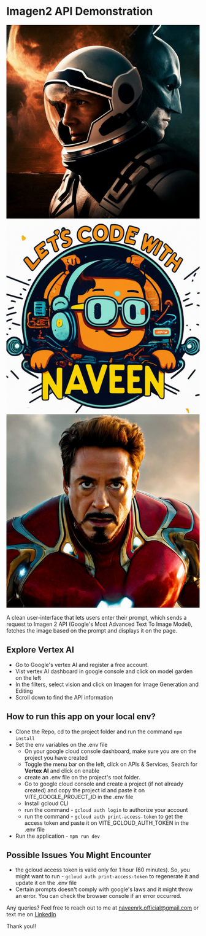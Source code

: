 # Imagen2 API Demonstration

![Wallpaper](./src/assets/image1.png)
![Logo](./src/assets/image2.png)
![Iron Man](./src/assets/image3.png)

A clean user-interface that lets users enter their prompt, which sends a request to Imagen 2 API (Google's Most Advanced Text To Image Model), fetches the image based on the prompt and displays it on the page.

## Explore Vertex AI

- Go to Google's vertex AI and register a free account.
- Vist vertex AI dashboard in google console and click on model garden on the left
- In the filters, select vision and click on Imagen for Image Generation and Editing
- Scroll down to find the API information

## How to run this app on your local env?

- Clone the Repo, cd to the project folder and run the command ```npm install```
- Set the env variables on the .env file
    - On your google cloud console dashboard, make sure you are on the project you have created
    - Toggle the menu bar on the left, click on APIs & Services, Search for <strong>Vertex AI</strong> and click on enable
    - create an .env file on the project's root folder.
    - Go to google cloud console and create a project (if not already created) and copy the project id and paste it on VITE_GOOGLE_PROJECT_ID in the .env file
    - Install gcloud CLI
    - run the command - ```gcloud auth login``` to authorize your account
    - run the command - ```gcloud auth print-access-token``` to get the access token and paste it on VITE_GCLOUD_AUTH_TOKEN in the .env file
- Run the application - ```npm run dev```

## Possible Issues You Might Encounter

- the gcloud access token is valid only for 1 hour (60 minutes). So, you might want to run - ```gcloud auth print-access-token```  to regenerate it and update it on the .env file
- Certain prompts doesn't comply with google's laws and it might throw an error. You can check the browser console if an error occurred.

Any queries? Feel free to reach out to me at naveenrk.official@gmail.com or text me on [LinkedIn](https://linkedin.com/in/naveen-rk)


Thank you!!